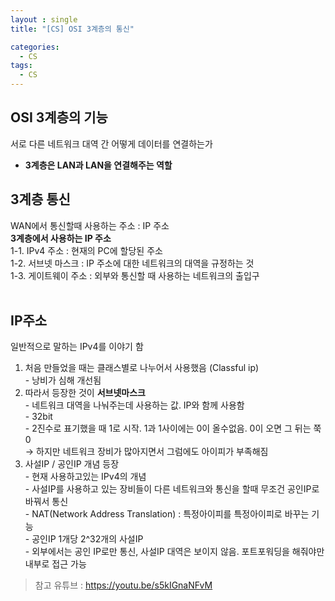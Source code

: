 ```yaml
---
layout : single
title: "[CS] OSI 3계층의 통신"

categories:
  - CS
tags:
  - CS
---
```



## OSI 3계층의 기능

서로 다른 네트워크 대역 간 어떻게 데이터를 연결하는가<br>
- **3계층은 LAN과 LAN을 연결해주는 역할**<br>

## 3계층 통신

 WAN에서 통신할때 사용하는 주소 : IP 주소<br>
**3계층에서 사용하는 IP 주소**<br>1-1. IPv4 주소 : 현재의 PC에 할당된 주소<br>1-2. 서브넷 마스크 : IP 주소에 대한 네트워크의 대역을 규정하는 것<br>1-3.  게이트웨이 주소 : 외부와 통신할 때 사용하는 네트워크의 출입구<br><br>

## IP주소 

일반적으로 말하는 IPv4를 이야기 함<br>
1. 처음 만들었을 때는 클래스별로 나누어서 사용했음 (Classful ip)<br>- 낭비가 심해 개선됨
2. 따라서 등장한 것이 **서브넷마스크**<br>- 네트워크 대역을 나눠주는데 사용하는 값. IP와 함께 사용함<br>- 32bit<br>- 2진수로 표기했을 때 1로 시작. 1과 1사이에는 0이 올수없음. 0이 오면 그 뒤는 쭉 0<br>→ 하지만 네트워크 장비가 많아지면서 그럼에도 아이피가 부족해짐
3. 사설IP / 공인IP 개념 등장<br>- 현재 사용하고있는 IPv4의 개념<br>- 사설IP를 사용하고 있는 장비들이 다른 네트워크와 통신을 할때 무조건 공인IP로 바꿔서 통신 <br>- NAT(Network Address Translation) : 특정아이피를 특정아이피로 바꾸는 기능<br>- 공인IP 1개당 2^32개의 사설IP <br>- 외부에서는 공인 IP로만 통신, 사설IP 대역은 보이지 않음. 포트포워딩을 해줘야만 내부로 접근 가능

> 참고 유튜브 : https://youtu.be/s5kIGnaNFvM
